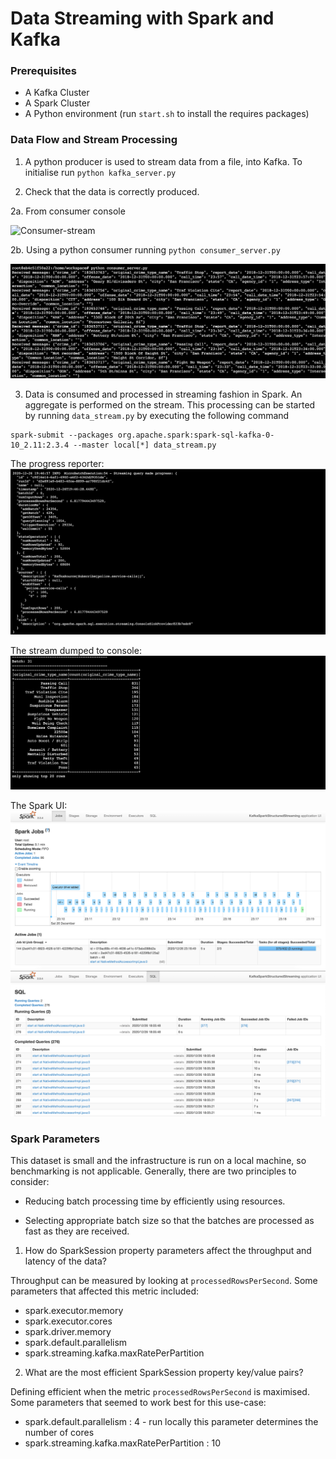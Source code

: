# Data Streaming with Spark and Kafka


### Prerequisites

* A Kafka Cluster
* A Spark Cluster
* A Python environment (run `start.sh` to install the requires packages)

### Data Flow and Stream Processing

1. A python producer is used to stream data from a file, into Kafka. To initialise run `python kafka_server.py`

2. Check that the data is correctly produced.

2a. From consumer console 


![Consumer-stream](media/consumer.gif)

2b. Using a python consumer running `python consumer_server.py`

![Consumer-server](media/consumer.png)


3. Data is consumed and processed in streaming fashion in Spark. An aggregate is performed on the stream. This processing can be started by running `data_stream.py` by executing the following command 
```
spark-submit --packages org.apache.spark:spark-sql-kafka-0-10_2.11:2.3.4 --master local[*] data_stream.py
```

The progress reporter:
![Progress Reporter](media/progress.png)

The stream dumped to console:
![Aggregation Stream](media/stream.gif)

The Spark UI:
![Spark UI](media/sparkui-jobs.png)
![Spark UI2](media/sparkui.png)


### Spark Parameters

This dataset is small and the infrastructure is run on a local machine, so benchmarking is not applicable. 
Generally, there are two principles to consider:

* Reducing batch processing time by efficiently using resources.

* Selecting appropriate batch size so that the batches are processed as fast as they are received.


1. How do SparkSession property parameters affect the throughput and latency of the data?

Throughput can be measured by looking at `processedRowsPerSecond`. Some parameters that affected this metric included:

* spark.executor.memory 
* spark.executor.cores  
* spark.driver.memory 
* spark.default.parallelism 
* spark.streaming.kafka.maxRatePerPartition 


2. What are the most efficient SparkSession property key/value pairs? 

Defining efficient when the metric `processedRowsPerSecond` is maximised. Some parameters that seemed to work best for this use-case: 


* spark.default.parallelism : 4 - run locally this parameter determines the number of cores
* spark.streaming.kafka.maxRatePerPartition : 10


